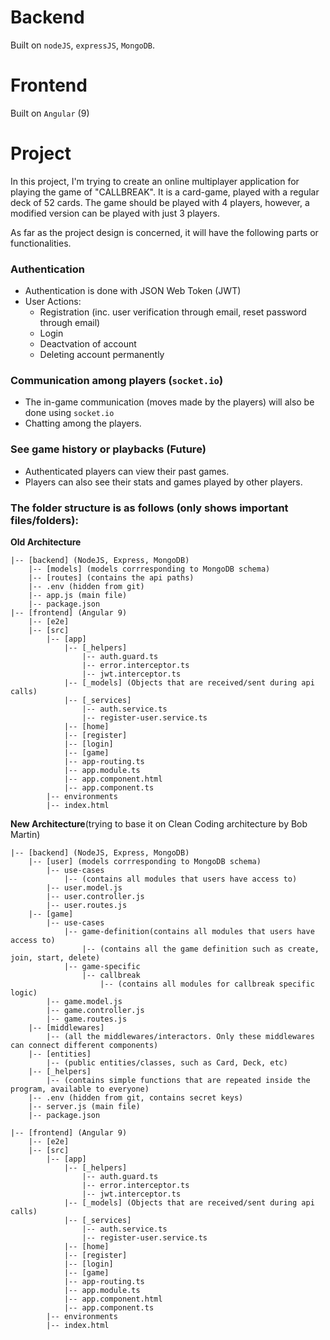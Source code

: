 # Backend
Built on `nodeJS`, `expressJS`, `MongoDB`.

# Frontend
Built on `Angular` (9)

# Project
In this project, I'm trying to create an online multiplayer application for playing the game of "CALLBREAK". It is a card-game, played with a regular deck of 52 cards. The game should be played with 4 players, however, a modified version can be played with just 3 players.

As far as the project design is concerned, it will have the following parts or functionalities.

### Authentication 
*   Authentication is done with JSON Web Token (JWT)
*   User Actions:
    *   Registration (inc. user verification through email, reset password through email)
    *   Login
    *   Deactvation of account
    *   Deleting account permanently

### Communication among players (`socket.io`)
*   The in-game communication (moves made by the players) will also be done using `socket.io`
*   Chatting among the players.

### See game history or playbacks (Future)
* Authenticated players can view their past games.
* Players can also see their stats and games played by other players.

### The folder structure is as follows (only shows important files/folders):
**Old Architecture**

```
|-- [backend] (NodeJS, Express, MongoDB)
    |-- [models] (models corrresponding to MongoDB schema)
    |-- [routes] (contains the api paths)
    |-- .env (hidden from git)
    |-- app.js (main file)
    |-- package.json
|-- [frontend] (Angular 9)
    |-- [e2e]
    |-- [src]
        |-- [app]
            |-- [_helpers]
                |-- auth.guard.ts
                |-- error.interceptor.ts
                |-- jwt.interceptor.ts
            |-- [_models] (Objects that are received/sent during api calls)
            |-- [_services]
                |-- auth.service.ts
                |-- register-user.service.ts
            |-- [home]
            |-- [register]
            |-- [login]
            |-- [game]
            |-- app-routing.ts
            |-- app.module.ts
            |-- app.component.html
            |-- app.component.ts
        |-- environments
        |-- index.html
```

**New Architecture**(trying to base it on Clean Coding architecture by Bob Martin)
```
|-- [backend] (NodeJS, Express, MongoDB)
    |-- [user] (models corrresponding to MongoDB schema)
        |-- use-cases
            |-- (contains all modules that users have access to)
        |-- user.model.js
        |-- user.controller.js
        |-- user.routes.js
    |-- [game]
        |-- use-cases
            |-- game-definition(contains all modules that users have access to)
                |-- (contains all the game definition such as create, join, start, delete)
            |-- game-specific
                |-- callbreak
                    |-- (contains all modules for callbreak specific logic)
        |-- game.model.js
        |-- game.controller.js
        |-- game.routes.js
    |-- [middlewares]
        |-- (all the middlewares/interactors. Only these middlewares can connect different components)
    |-- [entities]
        |-- (public entities/classes, such as Card, Deck, etc)
    |-- [_helpers]
        |-- (contains simple functions that are repeated inside the program, available to everyone)
    |-- .env (hidden from git, contains secret keys)
    |-- server.js (main file)
    |-- package.json
```
```
|-- [frontend] (Angular 9)
    |-- [e2e]
    |-- [src]
        |-- [app]
            |-- [_helpers]
                |-- auth.guard.ts
                |-- error.interceptor.ts
                |-- jwt.interceptor.ts
            |-- [_models] (Objects that are received/sent during api calls)
            |-- [_services]
                |-- auth.service.ts
                |-- register-user.service.ts
            |-- [home]
            |-- [register]
            |-- [login]
            |-- [game]
            |-- app-routing.ts
            |-- app.module.ts
            |-- app.component.html
            |-- app.component.ts
        |-- environments
        |-- index.html
```

